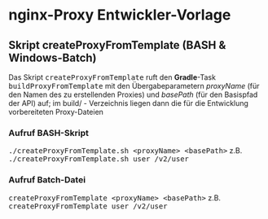 # nginx-Proxy Entwickler-Vorlage

## Skript createProxyFromTemplate (BASH & Windows-Batch)

Das Skript <tt>createProxyFromTemplate</tt> ruft den <b>Gradle</b>-Task <tt>buildProxyFromTemplate</tt> mit den Übergabeparametern <i>proxyName</i> (für den Namen des zu erstellenden Proxies) und <i>basePath</i> (für den Basispfad der API) auf; im build/ - Verzeichnis liegen dann die für die Entwicklung vorbereiteten Proxy-Dateien

### Aufruf BASH-Skript
<tt>./createProxyFromTemplate.sh &lt;proxyName&gt; &lt;basePath&gt;</tt>
z.B. <tt>./createProxyFromTemplate.sh user /v2/user</tt>

### Aufruf Batch-Datei
<tt>createProxyFromTemplate &lt;proxyName&gt; &lt;basePath&gt;</tt>
z.B. <tt>createProxyFromTemplate user /v2/user</tt>
